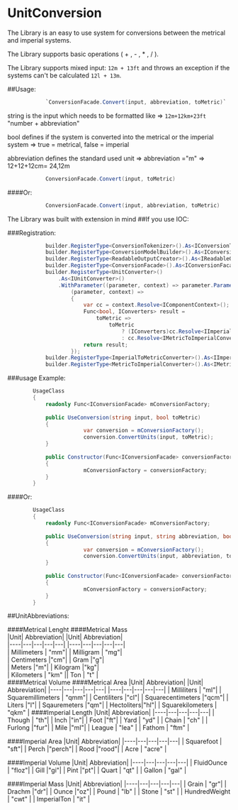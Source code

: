 # UnitConversion

The Library is an easy to use system for conversions between the metrical and imperial systems.

The Library supports basic operations ( + , - , * , / ).

The Library supports mixed input: ``12m + 13ft`` and throws an exception if the systems can't be calculated ``12l + 13m``.

##Usage:
```c#
            `ConversionFacade.Convert(input, abbreviation, toMetric)`
```
string is the input which needs to be formatted like => `12m+12km+23ft`
"number + abbreviation"

bool defines if the system is converted into the metrical or the imperial system => true = metrical, false = imperial

abbreviation defines the standard used unit => abbreviation ="m" => 12+12+12cm= 24,12m

```c#
            ConversionFacade.Convert(input, toMetric)
```
####Or:
```c#
            ConversionFacade.Convert(input, abbreviation, toMetric)
```

The Library was built with extension in mind
##If you use IOC:

###Registration:
```c#
            builder.RegisterType<ConversionTokenizer>().As<IConversionTokenizer>();
            builder.RegisterType<ConversionModelBuilder>().As<IConversionModelBuilder>();
            builder.RegisterType<ReadableOutputCreator>().As<IReadableOutputCreator>();
            builder.RegisterType<ConversionFacade>().As<IConversionFacade>();
            builder.RegisterType<UnitConverter>()
                .As<IUnitConverter>()
                .WithParameter((parameter, context) => parameter.ParameterType == typeof(Func<bool, IConverters>),
                    (parameter, context) =>
                    {
                        var cc = context.Resolve<IComponentContext>();
                        Func<bool, IConverters> result =
                            toMetric =>
                                toMetric
                                    ? (IConverters)cc.Resolve<IImperialToMetricConverter>()
                                    : cc.Resolve<IMetricToImperialConverter>();
                        return result;
                    });
            builder.RegisterType<ImperialToMetricConverter>().As<IImperialToMetricConverter>();
            builder.RegisterType<MetricToImperialConverter>().As<IMetricToImperialConverter>();
``` 
###usage Example:
```c#
        UsageClass
        {
            readonly Func<IConversionFacade> mConversionFactory;
            
            public UseConversion(string input, bool toMetric)
            {
                        var conversion = mConversionFactory();
                        conversion.ConvertUnits(input, toMetric);
            }
            
            public Constructor(Func<IConversionFacade> conversionFactory)
            {
                        mConversionFactory = conversionFactory;
            }
        }
```
####Or:         
```c#
        UsageClass
        {
            readonly Func<IConversionFacade> mConversionFactory;
            
            public UseConversion(string input, string abbreviation, bool toMetric)
            {
                        var conversion = mConversionFactory();
                        conversion.ConvertUnits(input, abbreviation, toMetric);
            }
            
            public Constructor(Func<IConversionFacade> conversionFactory)
            {
                        mConversionFactory = conversionFactory;
            }
        }
```   
##UnitAbbreviations:  

####Metrical Lenght     ####Metrical Mass     
|Unit| Abbreviation|    |Unit| Abbreviation|    
|----|---|---|---|---|  |----|---|---|---|---|  
| Millimeters | "mm"|   | Milligram | "mg"|     
| Centimeters |"cm"|    | Gram |"g"|            
| Meters |"m"|          | Kilogram |"kg"|      
|  Kilometers  | "km"  ||  Ton  | "t"  |       
####Metrical Volume     ####Metrical Area
|Unit| Abbreviation|    |Unit| Abbreviation|
|----|---|---|---|---|  |----|---|---|---|---|
| Milliliters | "ml"|   | Squaremillimeters | "qmm"|
| Centiliters |"cl"|    | Squarecentimeters |"qcm"|
 | Liters |"l"|          | Sqauremeters |"qm"|
  |  Hectoliters|"hl"|    |  Squarekilometers  | "qkm"  |
####Imperial Length
|Unit| Abbreviation|
|----|---|---|---|---|
| Though | "th"|
| Inch |"in"|
| Foot |"ft"|
|  Yard  | "yd"  |
|  Chain  | "ch"  |
| Furlong |"fur"|
| Mile |"mI"|
|  League  | "lea"  |
|  Fathom  | "ftm"  |

####Imperial Area
|Unit| Abbreviation|
|----|---|---|---|---|
| Squarefoot | "sft"|
| Perch |"perch"|
| Rood |"rood"|
|  Acre  | "acre"  |

####Imperial Volume
|Unit| Abbreviation|
|----|---|---|---|---|
| FluidOunce | "floz"|
| Gill |"gi"|
| Pint |"pt"|
|  Quart  | "qt"  |
|  Gallon  | "gal"  |

####Imperial Mass
|Unit| Abbreviation|
|----|---|---|---|---|
| Grain | "gr"|
| Drachm |"dr"|
| Ounce |"oz"|
|  Pound  | "lb"  |
|  Stone  | "st"  |
|  HundredWeight  | "cwt"  |
|  ImperialTon  | "it"  |
